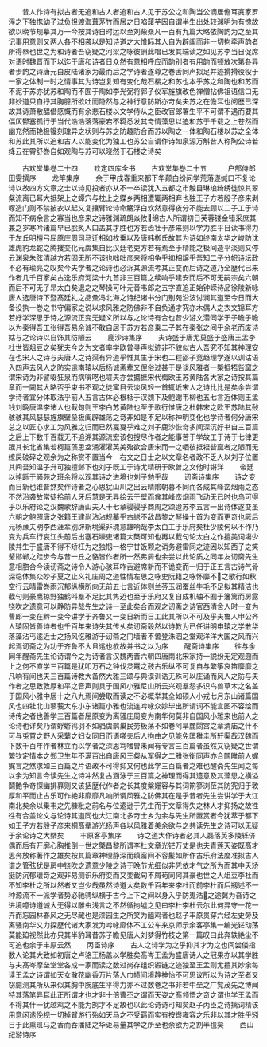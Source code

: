 <!-- { "loadSidebar": true } -->
　　昔人作诗有拟古者无追和古人者追和古人见于苏公之和陶当公谪居儋耳寘家罗浮之下独携幼子过负担渡海葺茅竹而居之日啗藷芋因自谓半生出处较渊明为有愧故欲以晩节规摹其万一今按其诗自时运以至刘柴桑凡一百有九篇大略依陶韵为之至其记事用意则又两人各不相袭以是知诗道之大惟眎其人自为辟阖而非一切拘牵声韵者所得叅也世之为和诗者吾窃疑之河梁之咏彼詶此唱已发其端读之如见苏李当日促席对语时魏晋而下以迄于唐和诗者日众然有意相呼应而韵别者有用韵而顿放次第各异者歩韵之诗唐元白皮陆诸家为最而后之学诗者遂尊之巻舌同声拟足并迹搰搰役役于一家之体制一时之情事其为诗岂复知有变化哉石楼之和苏也本乎苏之和陶也和苏而不泥于苏亦犹苏和陶而不囿于陶如李光弼将郭子仪军旌旗改色禅僧拈佛祖语信口无非妙道只自抒其胸臆所欲吐而隐然与之神行意防斯亦竒矣夫苏之在儋耳也阅歴已深故其诗萧散醖借感慨而有余悲石楼以文学侍从之臣改官郎署生平不可谓不遇而要其偪仄鬰塞孤行于当代浩浩落落豪宕不羁悉发其竒情藻思以追和苏于千载之上苍然而幽充然而艳极镵刻瑰异之状则与苏之防趣防合而苏以陶之一体和陶石楼以苏之全体和苏此其所以追和古人以能变化为独工也苏公自谓作诗如泉源万斛昔人称陶公诗若绛云在霄舒巻自如观陶与苏可以晓然于石楼之诗矣














　　古欢堂集巻二十四
　　钦定四库全书
　　古欢堂集巻二十五　　　户部侍郎田雯撰序
　　龙竿集序
　　余于甲戌春重来都下华颠白纷问学荒落遂缄口不复论诗以故四方文章之士以诗见投者亦从不一卒读犹入五都之市触目琳琅绮绣徒惊其翠粲流离已耳大抵架上之蟫穴与枕上之蝶乡两相遭辄两相弃也独王子方若殷子彦来剥啄造门则不禁披衣以起又复攘臂论诗命觞浮白欢然意得夜分不能去顾以二子工于诗而知不病余言之寡当也彦来之诗雅渊疏朗焱攸绵古人所谓初日芙蓉镂金错采庶其兼之岁寒吟诸篇早已脍炙人口盖其才胜也方若齿壮于彦来则以学力胜平日读书得力于左丘明檀弓屈原庄周司马迁相如枚乗以及唐韩栁氏故其为诗如终南太华之峻防沈雄虎豹龙蛇之腾攫变化元虞集自比汉廷老吏方若有焉至于精能之极间造平淡则又停云渊泉朱弦清越方若固无所不该也咄咄彦来将相争乎抑相譲乎吾知二子分帜诗坛政不必有瑜亮之叹矣今夫学者之论诗也必泝其源流考其正变而后诗之道乃全歴代已来作者几千百家矣古逸乐府河梁十九首非三百篇之续响乎建安而后不可无嗣宗矣六朝而后不可无子昻太白矣退之之琴操可叶元音韦郎之五字直追正始钟嵘诗品徐陵新咏唐人选唐诗下暨髙廷礼之品彚冯北海之诗纪诸书分门别苑沿波讨澜其道至今日而大备设执一巻之书守偏家之说以求风雅之防佛非不自负通才究亦木偶人之衣文锦耳方若好学深思于诗之源流正变无疑义所以与之论诗有合也昔少游文濳同学于子瞻子瞻以为秦得吾工张得吾易余诚不敢自居于苏方若彦乗二子其在秦张之间乎余老而废诗姑与之论诗以自饰其防陋云
　　鹿沙诗集序
　　夫诗盛于唐尤莫盛于盛唐王孟李杜世皆爼豆之矣犹夫今之为文者率学欧曽寻声拟迹非不貌似古人吾究不知其神理安在也宋人之诗与夫唐人之诗渠有异道乎惟其生于宋也二程邵子竞趋理学遂以训诂语入四声去风人之防实逺南辕以后杨诚斋辈又俚俗过甚于是谈风雅者一槩抵牾呰窳之谓宋诗为非譬啜狂泉而病啽呓也嗟夫亦尝攟摭宋代梅欧王苏黄陆各大家之诗按其篇章而一闚其大略否乎束书不观之徒寓目云淡风轻一首辄诋宋人之诗比比是矣余尝谓学诗者宜分体取法乎前人五言古体必根柢于汉魏下及鲍谢韦柳也五七言近体则王孟钱刘晩唐温李诸人也截句则王李白苏黄陆也至于歌行惟唐之杜韩宋之欧王苏陆其鼔骇骇其风瑟瑟旌旗壁垒极阖辟雄荡之竒非如是不足以称神明变化也学诗者何分唐宋总之以匠心求工为风雅之归而已然戛戛乎难之刘子鹿沙恢竒多闻深沉好书自三百篇之后上下数千百载无不追溯其源流宏该包搜尽作者之能事苦于学故工于诗于七律更踞其长北省集若柯篇藻思坌涌濯濯英美殆欲合唐宋而一之哂彼抵牾呰窳者之陋而无缭戾破碎之观余为之称赏不置当今　右文之日士之以文章名者政不乏人以刘子位置其间吾知温子升可独擅邺下也刘子既工于诗尤精研于欧曽之文他时锵洋
　　帝廷以逴跞于骚苑之班余将以观其诗之进境也刘子勉乎哉
　　讱斋诗集序
　　诗之变而日新也谁昔然矣作诗者之心思犹山川之出云晴隂朝暮不同而各成其峰峦烟雨之态不然沿袭故常徒拾前人牙后慧是无异绘云于壁而兾其峰峦烟雨飞动无已时也乌可得乎以乐府论之汉魏歌辞唐山夫人十七章骎骎乎商周之颂迨苏李五言一出诗体遂变虽六朝之鲍照唐之张籍王建尚沾沾规摹乎古縂不敌昌黎之琴操十首为变而更竒也厥后元杨亷夫明李西涯辈别辟新境渠非瑰意雄响哉李太白工于乐府矣杜少陵何以不作乃变为兵车行哀江头前后出塞石壕吏诸篇大槩可知也再以截句论太白之作擅美词塲少陵并生于盛唐不得不矫枉为之独剏一格宁甘饭颗之诮务避雷同之迹因以知西子之笑颦邯郸之跬步今与昔一丘之貉皆作者所然弗屑也余尝以此论质之同年友讱斋先生意相脗合今读讱斋之诗令人游心骇耳咋舌避席新而不诡变而一归于正五言古诗气骨深稳体集众妙子夏之止义礼庄周之道性情左思之咏史阮籍之咏怀靡不之歌行如秋空行云晴雷巻雨沉郁纵横所向无前五七言近体则兰芬玉润蚕丝牛毛不足拟其精洁也截句则豪鹰掠野独鹤呌羣不足比其隽迈也至于乐府又复自成机轴不囿于籓篱而房露铙吹之遗意可以静防异哉先生之诗一至此矣合而观之讱斋之诗官西清舍人时一变为曹郎一变在黔一变今讲学于齐鲁又一变日新而日工此其所以不可及乎夫鲁人申公齐人辕固皆善诗者也千百年来诗失其传乆矣讱斋毅然以诗教为已任讲明申辕之学散华落藻沾丐逺近士之扬风仡雅游于讱斋之门墙者不啻登洙泗之堂观洋洋大国之风而兴起焉讱斋之为功于齐鲁不大且逺也欤故并书之以为序
　　醒斋诗集序
　　徃与余同年醒斋先生论诗谓今之为诗者言汉魏两晋六朝四唐南北宋家持一説纷无定观遡而上之何不直学三百篇是犹叩万石之钟伐灵鼍之鼓古乐纵不可复自与繁筝哀笛靡靡之凡响有间也夫三百篇诗教大备然大雅三颂与典谟训诰无殊可以庄诵而风人之防与夫作者之思致敦厚和平之音声则具于国风小雅尼山所云兴观羣怨多识鸟兽草木之名盖于国风小雅中居十之八九焉间尝取而读之不必概举其全如硕人小戎七月东山诸篇国风也四牡北山蓼莪大东小东诸篇小雅也流连吟咏众妙毕出所谓词不能宣图不容绘而诗传之者也善学三百篇者屈原变为离骚庄周变为南华何莫非自国风小雅来也前人之论诗也详矣乃谓蜉蝣鸨羽不如驺虞鹊巢民劳板荡不如巻阿旱麓閟宫之章清庙之什不可与兎罝之野人采蘩之妇女同日而语嗟夫后人拘曲之见能免匡稚圭所轩渠哉汉魏而下数千百年作者林立而以学者之深思笃嗜曽未闻有专言三百篇者虽然又窃疑之世谓繁钦定情本之郑卫生年不满百出自唐风王粲从军得之二雅张衡同声亦合闗睢前人娓娓言之然求如三百篇之片语政不可得抑又何也此学三百篇者之难也醒斋先生闻之每以余为知言今读先生之诗冲然复古涵泳于三百篇之神理而得其遗意及其藻思之横溢鬬艶争竒探幽排奡则又该括歴代作者之长其度槃姗容与其词箾篸浏莅其防究归于敦厚和平而止古乐可作絶非靡靡凡响所谓风雅之防佛其在是乎昔者先生尝讲学于大江南北矣余以乗韦之先糠粃之前名与位逺逊于先生而于文章得失之林人才抑扬之故徃徃有合盖论文与论诗其道同也大江南北多竒士乡为余与先生所亟赏者今犹萃于都下如王子方若殷子彦来桐髙辈游光扬声各以风雅着美余欲与之共读先生之诗可以无疑于余论诗之大槩矣
　　丰原客亭集序
　　诗之道大作诗者必其人磊落英多陵轹侪偶而后有开廓心胸推倒一世之槩昌黎所谓李杜文章光铓万丈是也夫青莲天姿既髙才思奔放称著作之雄矣按其篇章神理静深而缜宻间不容髪如所作古乐府法度准拟古人谱之管弦犹是房中铙吹之遗意少陵之诗于晩节尤细似非凭依才气之所为而其中夭矫挺防沉郁瓌竒之观非易测识乐府变而又变截句不屑苟同何其豪也世之人俎豆李杜而不知李杜之所以然者又岂少哉虽然诗道大矣数千百年来李杜而前李杜而后剏述不一种源流不一派学者势必驰骋纵横于古今上下之间以身入乎防嵬浩之途冀为吾诗之进境噫诗道诚大无得以雕虫浅言之不然循拘墟之见曰李杜李杜云尔此何异守一花一卉而忘园林春风之无尽藏也是漆园生之所笑为醯鸡者也赵子丰原贯穿六经左史旁及离骚南华又力探歴代诸大家发为吟咏靡体不工公车来京师示余客亭集一编光铓动荡莫能廹视然此亦只其半豹耳昔苏子瞻见唐人刘梦得竹枝之第一篇叹曰此奔轶絶尘不可追也余于丰原云然
　　丙臣诗序
　　古人之诗学为之乎抑其才为之也间尝偻指数人论其大致如初唐之卢骆王杨盖以学胜矣髙岑王孟为盛唐诗人之冠果亦以其学胜与夫髙岑摩垒堂堂各成一家而读之数过尚存组织锻链之迹独至王孟则尤擅其妙余每读王孟之诗谓如天女散花幽香万片落人巾帻间境静神怡不可思议所以为诗之至者又窃臆测其所从来似其胸中腕底生平得力亦不过数巻之书非若中垒之广覧茂先之博闻特其落笔异耳此正所谓才也才非十倍曹丕之谓而天姿之髙领悟之竒之谓也学王孟而不得其什一犹越鸡之不能为鹄才不足故也以此论诗诗可知矣赵子丙臣之诗摛词精该用意闲逺俛视一切掉臂游行殆如天马之不受羁而实有按辔雍容之乐非以其才胜乎矧日于此熏班马之香而吞潘陆之华讵易量其学之所至也余欲为之割半氊矣
　　西山纪游诗序
